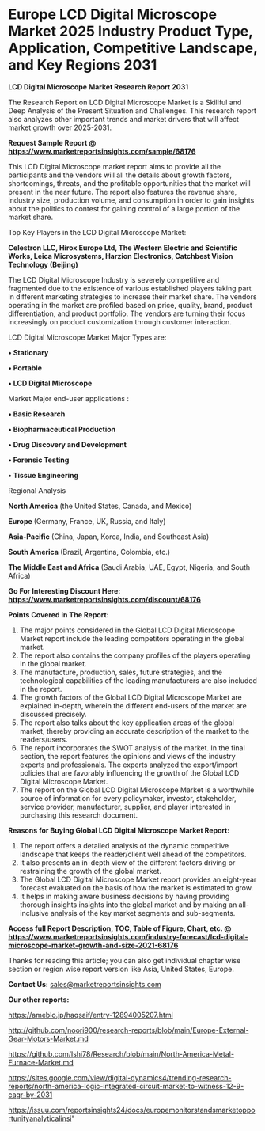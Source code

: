 # Europe LCD Digital Microscope Market 2025 Industry Product Type, Application, Competitive Landscape, and Key Regions 2031

<strong>LCD Digital Microscope Market Research Report 2031</strong>

The Research Report on LCD Digital Microscope Market is a Skillful and Deep Analysis of the Present Situation and Challenges. This research report also analyzes other important trends and market drivers that will affect market growth over 2025-2031.

<strong>Request Sample Report @ <a href=https://www.marketreportsinsights.com/sample/68176>https://www.marketreportsinsights.com/sample/68176</a></strong>

This LCD Digital Microscope market report aims to provide all the participants and the vendors will all the details about growth factors, shortcomings, threats, and the profitable opportunities that the market will present in the near future. The report also features the revenue share, industry size, production volume, and consumption in order to gain insights about the politics to contest for gaining control of a large portion of the market share.

Top Key Players in the LCD Digital Microscope Market:

<strong>Celestron LLC, Hirox Europe Ltd, The Western Electric and Scientific Works, Leica Microsystems, Harzion Electronics, Catchbest Vision Technology (Beijing)</strong>

The LCD Digital Microscope Industry is severely competitive and fragmented due to the existence of various established players taking part in different marketing strategies to increase their market share. The vendors operating in the market are profiled based on price, quality, brand, product differentiation, and product portfolio. The vendors are turning their focus increasingly on product customization through customer interaction.

LCD Digital Microscope Market Major Types are:

<strong>• Stationary

• Portable

• LCD Digital Microscope</strong>

Market Major end-user applications :

<strong>• Basic Research

• Biopharmaceutical Production

• Drug Discovery and Development

• Forensic Testing

• Tissue Engineering</strong>

Regional Analysis

</u><strong><b>North America</b></strong> (the United States, Canada, and Mexico)

<strong><b>Europe </b></strong>(Germany, France, UK, Russia, and Italy)

<strong><b>Asia-Pacific</b></strong> (China, Japan, Korea, India, and Southeast Asia)

<strong><b>South America</b></strong> (Brazil, Argentina, Colombia, etc.)

<strong><b>The Middle East and Africa</b></strong> (Saudi Arabia, UAE, Egypt, Nigeria, and South Africa)

<strong>Go For Interesting Discount Here: <a href=https://www.marketreportsinsights.com/discount/68176>https://www.marketreportsinsights.com/discount/68176</a></strong>

<strong>Points Covered in The Report:</strong>
<ol>
  <li>The major points considered in the Global LCD Digital Microscope Market report include the leading competitors operating in the global market.</li>
  <li>The report also contains the company profiles of the players operating in the global market.</li>
  <li>The manufacture, production, sales, future strategies, and the technological capabilities of the leading manufacturers are also included in the report.</li>
  <li>The growth factors of the Global LCD Digital Microscope Market are explained in-depth, wherein the different end-users of the market are discussed precisely.</li>
  <li>The report also talks about the key application areas of the global market, thereby providing an accurate description of the market to the readers/users.</li>
  <li>The report incorporates the SWOT analysis of the market. In the final section, the report features the opinions and views of the industry experts and professionals. The experts analyzed the export/import policies that are favorably influencing the growth of the Global LCD Digital Microscope Market.</li>
  <li>The report on the Global LCD Digital Microscope Market is a worthwhile source of information for every policymaker, investor, stakeholder, service provider, manufacturer, supplier, and player interested in purchasing this research document.</li>
</ol>
<strong>Reasons for Buying Global LCD Digital Microscope Market Report:</strong>

<ol>
  <li>The report offers a detailed analysis of the dynamic competitive landscape that keeps the reader/client well ahead of the competitors.</li>
  <li>It also presents an in-depth view of the different factors driving or restraining the growth of the global market.</li>
  <li>The Global LCD Digital Microscope Market report provides an eight-year forecast evaluated on the basis of how the market is estimated to grow.</li>
  <li>It helps in making aware business decisions by having providing thorough insights insights into the global market and by making an all-inclusive analysis of the key market segments and sub-segments.</li>
</ol>
<strong>Access full Report Description, TOC, Table of Figure, Chart, etc. @ <a href=https://www.marketreportsinsights.com/industry-forecast/lcd-digital-microscope-market-growth-and-size-2021-68176>https://www.marketreportsinsights.com/industry-forecast/lcd-digital-microscope-market-growth-and-size-2021-68176</a></strong>


Thanks for reading this article; you can also get individual chapter wise section or region wise report version like Asia, United States, Europe.

<strong>Contact Us:</strong>
sales@marketreportsinsights.com

<strong>Our other reports:</strong>

<a href=https://ameblo.jp/haqsaif/entry-12894005207.html>https://ameblo.jp/haqsaif/entry-12894005207.html</a>

<a href=http://github.com/noori900/research-reports/blob/main/Europe-External-Gear-Motors-Market.md>http://github.com/noori900/research-reports/blob/main/Europe-External-Gear-Motors-Market.md</a>

<a href=https://github.com/Ishi78/Research/blob/main/North-America-Metal-Furnace-Market.md>https://github.com/Ishi78/Research/blob/main/North-America-Metal-Furnace-Market.md</a>

<a href=https://sites.google.com/view/digital-dynamics4/trending-research-reports/north-america-logic-integrated-circuit-market-to-witness-12-9-cagr-by-2031>https://sites.google.com/view/digital-dynamics4/trending-research-reports/north-america-logic-integrated-circuit-market-to-witness-12-9-cagr-by-2031</a>

<a href=https://issuu.com/reportsinsights24/docs/europemonitorstandsmarketopportunityanalyticalinsi>https://issuu.com/reportsinsights24/docs/europemonitorstandsmarketopportunityanalyticalinsi</a>"

